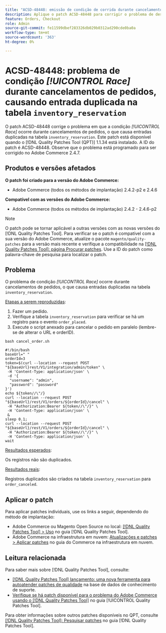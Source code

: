 ```yaml
---
title: "ACSD-48448: emissão de condição de corrida durante cancelamentos de pedidos, causando entrada duplicada na tabela inventory_reservation"
description: Aplique o patch ACSD-48448 para corrigir o problema de desempenho do Adobe Commerce em que o problema de condição de corrida ocorre durante os cancelamentos de pedidos, o que causa entradas duplicadas na tabela inventory_reservation.
feature: Orders, Checkout
role: Admin
source-git-commit: fe11599dbef283326db029b0312ad290cde0ba0a
workflow-type: tm+mt
source-wordcount: '363'
ht-degree: 0%

---
```


# ACSD-48448: problema de condição *[!UICONTROL Race]* durante cancelamentos de pedidos, causando entrada duplicada na tabela `inventory_reservation`

O patch ACSD-48448 corrige o problema em que a condição *[!UICONTROL Race]* ocorre durante cancelamentos de pedidos, o que causa entradas duplicadas na tabela `inventory_reservation`. Este patch está disponível quando o [!DNL Quality Patches Tool (QPT)] 1.1.34 está instalado. A ID do patch é ACSD-48448. Observe que o problema está programado para ser corrigido no Adobe Commerce 2.4.7.

## Produtos e versões afetados

**O patch foi criado para a versão do Adobe Commerce:**

* Adobe Commerce (todos os métodos de implantação) 2.4.2-p2 e 2.4.6

**Compatível com as versões do Adobe Commerce:**

* Adobe Commerce (todos os métodos de implantação) 2.4.2 - 2.4.6-p2

>[!NOTE]
>
>O patch pode se tornar aplicável a outras versões com as novas versões do [!DNL Quality Patches Tool]. Para verificar se o patch é compatível com a sua versão do Adobe Commerce, atualize o pacote `magento/quality-patches` para a versão mais recente e verifique a compatibilidade na [[!DNL Quality Patches Tool]: página Procurar patches](https://experienceleague.adobe.com/tools/commerce-quality-patches/index.html). Use a ID do patch como palavra-chave de pesquisa para localizar o patch.

## Problema

O problema de condição *[!UICONTROL Race]* ocorre durante cancelamentos de pedidos, o que causa entradas duplicadas na tabela `inventory_reservation`.

<u>Etapas a serem reproduzidas</u>:

1. Fazer um pedido.
1. Verifique a tabela `inventory_reservation` para verificar se há um registro para o evento `order_placed`.
1. Execute o script anexado para cancelar o pedido em paralelo (lembre-se de alterar o URL e orderID).

`bash cancel_order.sh`

```
#!/bin/bash
baseUrl=" "
orderId=3
token=$(curl --location --request POST "${baseUrl}rest/V1/integration/admin/token" \
 -H 'Content-Type: application/json' \
 -d '{
  "username": "admin",
  "password": "password"
}')
echo ${token//\"/}
curl --location --request POST "${baseUrl}/rest/V1/orders/${orderId}/cancel" \
 -H "Authorization:Bearer ${token//\"/}" \
 -H 'Content-Type: application/json' \
 &
sleep 0.1;
curl --location --request POST "${baseUrl}/rest/V1/orders/${orderId}/cancel" \
 -H "Authorization:Bearer ${token//\"/}" \
 -H 'Content-Type: application/json' \
wait
```

<u>Resultados esperados</u>:

Os registros não são duplicados.

<u>Resultados reais</u>:

Registros duplicados são criados na tabela `inventory_reservation` para `order_canceled`.

## Aplicar o patch

Para aplicar patches individuais, use os links a seguir, dependendo do método de implantação:

* Adobe Commerce ou Magento Open Source no local: [[!DNL Quality Patches Tool] > Uso](/help/tools/quality-patches-tool/usage.md) no guia [!DNL Quality Patches Tool].
* Adobe Commerce na infraestrutura em nuvem: [Atualizações e patches > Aplicar patches](https://experienceleague.adobe.com/docs/commerce-cloud-service/user-guide/develop/upgrade/apply-patches.html) no guia do Commerce na infraestrutura em nuvem.

## Leitura relacionada

Para saber mais sobre [!DNL Quality Patches Tool], consulte:

* [[!DNL Quality Patches Tool] lançamento: uma nova ferramenta para autoatender patches de qualidade](https://experienceleague.adobe.com/en/docs/commerce-knowledge-base/kb/announcements/commerce-announcements/magento-quality-patches-released-new-tool-to-self-serve-quality-patches) na base de dados de conhecimento de suporte.
* [Verifique se há patch disponível para o problema do Adobe Commerce usando o  [!DNL Quality Patches Tool]](/help/tools/quality-patches-tool/patches-available-in-qpt/check-patch-for-magento-issue-with-magento-quality-patches.md) no guia [!UICONTROL Quality Patches Tool].


Para obter informações sobre outros patches disponíveis no QPT, consulte [[!DNL Quality Patches Tool]: Pesquisar patches](https://experienceleague.adobe.com/tools/commerce-quality-patches/index.html) no guia [!DNL Quality Patches Tool].
